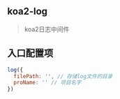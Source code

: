 ## koa2-log
> koa2日志中间件
## 入口配置项

``` javascript
log({
  filePath: '', // 存储log文件的目录
  proName: '' // 项目名字
})

```

